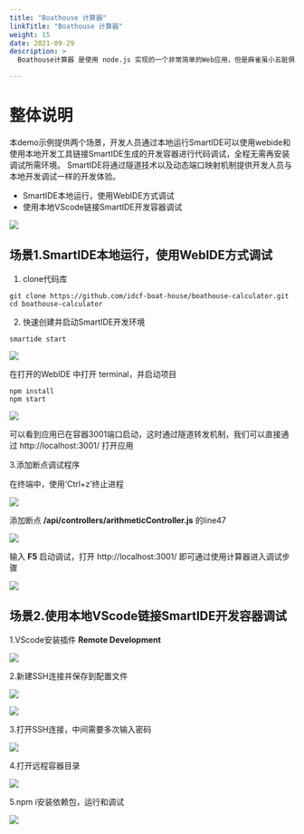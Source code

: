 ```yaml
---
title: "Boathouse 计算器"
linkTitle: "Boathouse 计算器"
weight: 15
date: 2021-09-29
description: >
  Boathouse计算器 是使用 node.js 实现的一个非常简单的Web应用，但是麻雀虽小五脏俱全，Boathouse计算器中使用了Rest API实现了基本的加减乘除计算，并通过api调用与前端交互，在非常小的代码量情况下展示了一个典型的现代应用的基本架构。

---
```


# 整体说明

本demo示例提供两个场景，开发人员通过本地运行SmartIDE可以使用webide和使用本地开发工具链接SmartIDE生成的开发容器进行代码调试，全程无需再安装调试所需环境。
SmartIDE将通过隧道技术以及动态端口映射机制提供开发人员与本地开发调试一样的开发体验。

- SmartIDE本地运行，使用WebIDE方式调试
- 使用本地VScode链接SmartIDE开发容器调试

![](process-all.png)

##  场景1.SmartIDE本地运行，使用WebIDE方式调试

1. clone代码库

```shell
git clone https://github.com/idcf-boat-house/boathouse-calculator.git
cd boathouse-calculator
```

2. 快速创建并启动SmartIDE开发环境

```shell
smartide start 
```

![](SmartIDE-start.png)

在打开的WebIDE 中打开 terminal，并启动项目

```shell
npm install 
npm start 
```

![](start-calculator.png)

可以看到应用已在容器3001端口启动，这时通过隧道转发机制，我们可以直接通过 http://localhost:3001/ 打开应用

3.添加断点调试程序

在终端中，使用‘Ctrl+z’终止进程

![](ctrl-z.png)

添加断点 **/api/controllers/arithmeticController.js**  的line47

![](line47.png)

输入 **F5** 启动调试，打开 http://localhost:3001/ 即可通过使用计算器进入调试步骤

![](debug-step.png)

##  场景2.使用本地VScode链接SmartIDE开发容器调试

1.VScode安装插件 **Remote Development**

![](remote-deployment.png)

2.新建SSH连接并保存到配置文件

![](ssh-remote.png)

![](save-ssh.png)

3.打开SSH连接，中间需要多次输入密码

![](login-password.png)

4.打开远程容器目录

![](opendir.png)

5.npm i安装依赖包，运行和调试

![](debugcode.png)
